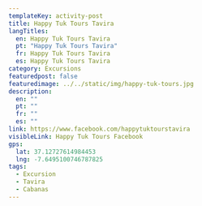 ```yaml
---
templateKey: activity-post
title: Happy Tuk Tours Tavira
langTitles:
  en: Happy Tuk Tours Tavira
  pt: "Happy Tuk Tours Tavira"
  fr: Happy Tuk Tours Tavira
  es: Happy Tuk Tours Tavira
category: Excursions
featuredpost: false
featuredimage: ../../static/img/happy-tuk-tours.jpg
description: 
  en: ""
  pt: ""
  fr: ""
  es: ""
link: https://www.facebook.com/happytuktourstavira
visibleLink: Happy Tuk Tours Facebook
gps:
  lat: 37.12727614984453 
  lng: -7.6495100746787825
tags:
  - Excursion
  - Tavira
  - Cabanas
---
```


